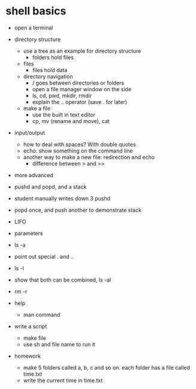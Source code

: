 # shell basics #

* open a terminal

* directory structure
  * use a tree as an example for directory structure
    * folders hold files
  * files
    * files hold data
  * directory navigation
    * / goes between directories or folders
    * open a file manager window on the side
    * ls, cd, pwd, mkdir, rmdir
    * explain the .. operator (save . for later)
  * make a file
    * use the built in text editor
    * cp, mv (rename and move), cat

* input/output
  * how to deal with spaces? With double quotes
  * echo: show something on the command line
  * another way to make a new file: redirection and echo
      * difference between > and >>

* more advanced 
 * pushd and popd, and a stack
  * student manually writes down 3 pushd
  * popd once, and push another to demonstrate stack
  * LIFO
 * parameters
  * ls -a
   * point out special . and ..
  * ls -l
  * show that both can be combined, ls -al
  * rm -r

* help
  * man command
 
* write a script
  * make file
  * use sh and file name to run it

* homework
  * make 5 folders called a, b, c and so on. each folder has a file called time.txt
  * write the current time in time.txt
